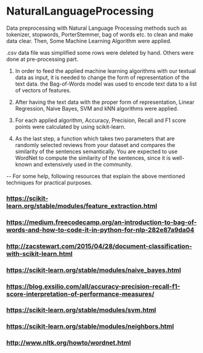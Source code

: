 # NaturalLanguageProcessing
Data preprocessing with Natural Language Processing methods such as tokenizer, stopwords, PorterStemmer, bag of words etc. to clean and make data clear. Then, Some Machine Learning Algorithm were applied. 

.csv data file was simplified some rows were deleted by hand. Others were done at pre-processing part.

1. In order to feed the applied machine learning algorithms with our textual data as input, it is needed to change the form of representation of the text data. the Bag-of-Words model was used to encode text data to a list of vectors of features.

2. After having the text data with the proper form of representation, Linear Regression, Naive Bayes, SVM and kNN algorithms were applied.

3. For each applied algorithm, Accuracy, Precision, Recall and F1 score points were calculated by using scikit-learn.

4. As the last step, a function which takes two parameters that are randomly selected reviews from your dataset and compares the similarity of the sentences semantically. You are expected to use WordNet to compute the similarity of the sentences, since it is well-known and extensively used in the community.


-- For some help, following resources that explain the above mentioned techniques for practical purposes.

### https://scikit-learn.org/stable/modules/feature_extraction.html
### https://medium.freecodecamp.org/an-introduction-to-bag-of-words-and-how-to-code-it-in-python-for-nlp-282e87a9da04
### http://zacstewart.com/2015/04/28/document-classification-with-scikit-learn.html
### https://scikit-learn.org/stable/modules/naive_bayes.html
### https://blog.exsilio.com/all/accuracy-precision-recall-f1-score-interpretation-of-performance-measures/
### https://scikit-learn.org/stable/modules/svm.html
### https://scikit-learn.org/stable/modules/neighbors.html
### http://www.nltk.org/howto/wordnet.html
